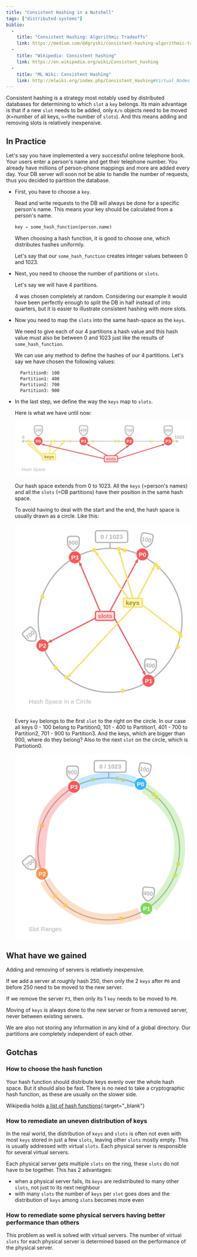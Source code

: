 ```yaml
---
title: "Consistent Hashing in a Nutshell"
tags: ["distributed-systems"]
biblio:
  -
    title: "Consistent Hashing: Algorithmic Tradeoffs"
    link: https://medium.com/@dgryski/consistent-hashing-algorithmic-tradeoffs-ef6b8e2fcae8
  - 
    title: "Wikipedia: Consistent hashing"
    link: https://en.wikipedia.org/wiki/Consistent_hashing
  - 
    title: "ML Wiki: Consistent Hashing"
    link: http://mlwiki.org/index.php/Consistent_Hashing#Virtual_Nodes
---
```


Consistent hashing is a strategy most notably used by distributed databases for determining to which `slot` a `key` belongs. Its main advantage is that if a new `slot` needs to be added, only `K/n` objects need to be moved  (`K`=number of all keys, `n`=the number of `slots`). And this means adding and removing slots is relatively inexpensive.

## In Practice

Let's say you have implemented a very successful online telephone book. Your users enter a person's name and get their telephone number. You already have millions of person-phone mappings and more are added every day. Your DB server will soon not be able to handle the number of requests, thus you decided to partition the database.

- First, you have to choose a `key`. 

  Read and write requests to the DB will always be done for a specific person's name. This means your key should be calculated from a person's name. 

  ```python
  key = some_hash_function(person.name)
  ```
  
  When choosing a hash function, it is good to choose one, which distributes hashes uniformly.  
  
  Let's say that our `some_hash_function` creates integer values between 0 and 1023. 

- Next, you need to choose the number of partitions or `slots`. 

  Let's say we will have 4 partitions. 

  4 was chosen completely at random. Considering our example it would have been perfectly enough to split the DB in half instead of into quarters, but it is easier to illustrate consistent hashing with more slots.

- Now you need to map the `slots` into the same hash-space as the `keys`.

  We need to give each of our 4 partitions a hash value and this hash value must also be between 0 and 1023 just like the results of `some_hash_function`. 

  We can use any method to define the hashes of our 4 partitions. Let's say we have chosen the following values: 
  
  ```
    Partition0: 100
    Partition1: 400
    Partition2: 700
    Partition3: 900
  ```

- In the last step, we define the way the `keys` map to `slots`.

  Here is what we have until now:

  ![hash-space-line](/assets/consistent-hashing-space-line.jpg)

  Our hash space extends from 0 to 1023. All the `keys` (=person's names) and all the `slots` (=DB partitions) have their position in the same hash space.

  To avoid having to deal with the start and the end, the hash space is usually drawn as a circle. Like this:

  ![hash-space-circle](/assets/consistent-hashing-space-circle.jpg)

  Every `key` belongs to the first `slot` to the right on the circle. In our case all keys 0 - 100 belong to Partition0, 101 - 400 to Partition1, 401 - 700 to Partition2, 701 - 900 to Partition3. And the keys, which are bigger than 900, where do they belong? Also to the next `slot` on the circle, which is Partiotion0.

  ![hash-space-ranges](/assets/consistent-hashing-space-ranges.jpg)

  
## What have we gained 

Adding and removing of servers is relatively inexpensive.
  
If we add a server at roughly hash 250, then only the 2 `keys` after `P0` and before 250 need to be moved to the new server.

If we remove the server `P3`, then only its 1 `key` needs to be moved to `P0`.

Moving of `keys` is always done to the new server or from a removed server, never between existing servers.

We are also not storing any information in any kind of a global directory. Our partitions are completely independent of each other.

## Gotchas

### How to choose the hash function

Your hash function should distribute keys evenly over the whole hash space. But it should also be fast. There is no need to take a cryptographic hash function, as these are usually on the slower side.

Wikipedia holds [a list of hash functions](https://en.wikipedia.org/wiki/List_of_hash_functions){:target="_blank"}

### How to remediate an uneven distribution of keys

In the real world, the distribution of `keys` and `slots` is often not even with most `keys` stored in just a few `slots`, leaving other `slots` mostly empty. This is usually addressed with virtual `slots`. Each physical server is responsible for several virtual servers.

Each physical server gets multiple `slots` on the ring, these `slots` do not have to be together. This has 2 advantages: 
- when a physical server fails, its `keys` are redistributed to many other `slots`, not just to its next neighbour
- with many `slots` the number of `keys` per `slot` goes does and the distribution of `keys` among `slots` becomes more even

### How to remediate some physical servers having better performance than others

This problem as well is solved with virtual servers. The number of virtual `slots` for each physical server is determined based on the performance of the physical server.


